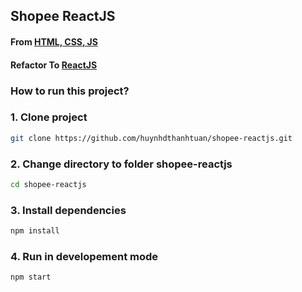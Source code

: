 ## Shopee ReactJS

#### From [HTML, CSS, JS](https://github.com/huynhdthanhtuan/shopee)

#### Refactor To [ReactJS](https://github.com/huynhdthanhtuan/shopee-reactjs)

### How to run this project?

### 1. Clone project

```bash
git clone https://github.com/huynhdthanhtuan/shopee-reactjs.git
```

### 2. Change directory to folder shopee-reactjs

```bash
cd shopee-reactjs
```

### 3. Install dependencies

```bash
npm install
```

### 4. Run in developement mode

```bash
npm start
```
